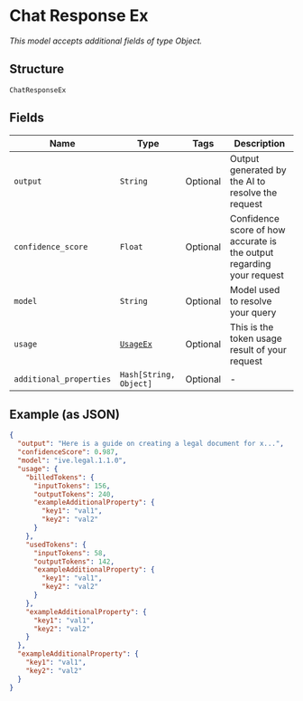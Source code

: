 
# Chat Response Ex

*This model accepts additional fields of type Object.*

## Structure

`ChatResponseEx`

## Fields

| Name | Type | Tags | Description |
|  --- | --- | --- | --- |
| `output` | `String` | Optional | Output generated by the AI to resolve the request |
| `confidence_score` | `Float` | Optional | Confidence score of how accurate is the output regarding your request |
| `model` | `String` | Optional | Model used to resolve your query |
| `usage` | [`UsageEx`](../../doc/models/usage-ex.md) | Optional | This is the token usage result of your request |
| `additional_properties` | `Hash[String, Object]` | Optional | - |

## Example (as JSON)

```json
{
  "output": "Here is a guide on creating a legal document for x...",
  "confidenceScore": 0.987,
  "model": "ive.legal.1.1.0",
  "usage": {
    "billedTokens": {
      "inputTokens": 156,
      "outputTokens": 240,
      "exampleAdditionalProperty": {
        "key1": "val1",
        "key2": "val2"
      }
    },
    "usedTokens": {
      "inputTokens": 58,
      "outputTokens": 142,
      "exampleAdditionalProperty": {
        "key1": "val1",
        "key2": "val2"
      }
    },
    "exampleAdditionalProperty": {
      "key1": "val1",
      "key2": "val2"
    }
  },
  "exampleAdditionalProperty": {
    "key1": "val1",
    "key2": "val2"
  }
}
```

